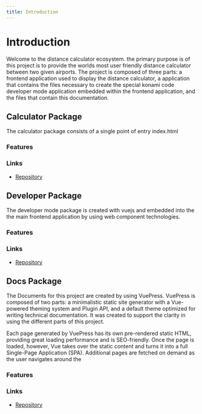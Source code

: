 ```yaml
---
title: Introduction
---
```


# Introduction

Welcome to the distance calculator ecosystem. the primary purpose is of this project is to provide the worlds most user friendly distance calculator between two given airports. The project is composed of three parts: a frontend application used to display the distance calculator, a application that contains the files necessary to create the special konami code developer mode application embedded within the frontend application, and the files that contain this documentation.

## Calculator Package

The calculator package consists of a single point of entry index.html

### Features

### Links

- [Repository](https://github.com/possibly1/xyzdocs)

## Developer Package

The developer mode package is created with vuejs and embedded into the the main frontend application by using web component technologies.

### Features

### Links

- [Repository](https://github.com/possibly1/xyzdocs)

## Docs Package

The Documents for this project are created by using VuePress. VuePress is composed of two parts: a minimalistic static site generator with a Vue-powered theming system and Plugin API, and a default theme optimized for writing technical documentation. It was created to support the clarity in using the different parts of this project.

Each page generated by VuePress has its own pre-rendered static HTML, providing great loading performance and is SEO-friendly. Once the page is loaded, however, Vue takes over the static content and turns it into a full Single-Page Application (SPA). Additional pages are fetched on demand as the user navigates around the

### Features

### Links

- [Repository](https://github.com/possibly1/xyzdocs)
